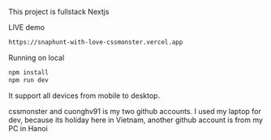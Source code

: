 This project is fullstack Nextjs

LIVE demo

```bash
https://snaphunt-with-love-cssmonster.vercel.app
```

Running on local

```bash
npm install
npm run dev
```

It support all devices from mobile to desktop.

cssmonster and cuonghv91 is my two github accounts. I used my laptop for dev, because its holiday here in Vietnam, another github account is from my PC in Hanoi
